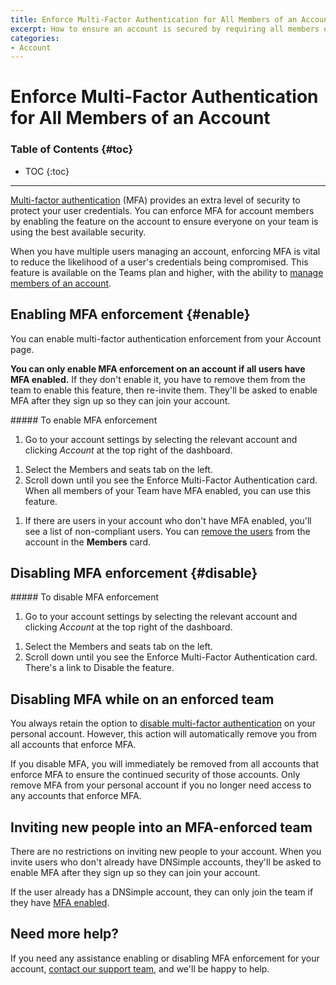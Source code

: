 ```yaml
---
title: Enforce Multi-Factor Authentication for All Members of an Account
excerpt: How to ensure an account is secured by requiring all members of an account to use Multi-Factor Authentication.
categories:
- Account
---
```


# Enforce Multi-Factor Authentication for All Members of an Account

### Table of Contents {#toc}

* TOC
{:toc}

---

[Multi-factor authentication](/articles/multi-factor-authentication/) (MFA) provides an extra level of security to protect your user credentials. You can enforce MFA for account members by enabling the feature on the account to ensure everyone on your team is using the best available security. 

When you have multiple users managing an account, enforcing MFA is vital to reduce the likelihood of a user's credentials being compromised. This feature is available on the Teams plan and higher, with the ability to [manage members of an account](/articles/account-users/).

## Enabling MFA enforcement {#enable}

You can enable multi-factor authentication enforcement from your Account page.

**You can only enable MFA enforcement on an account if all users have MFA enabled.** If they don't enable it, you have to remove them from the team to enable this feature, then re-invite them. They'll be asked to enable MFA after they sign up so they can join your account.

<div class="section-steps" markdown="1">
##### To enable MFA enforcement

1.  Go to your account settings by selecting the relevant account and clicking *Account* at the top right of the dashboard.

<!--- needs screenshot -->

1.  Select the <label>Members and seats</label> tab on the left.
1.  Scroll down until you see the <label>Enforce Multi-Factor Authentication</label> card. When all members of your Team have MFA enabled, you can use this feature.

<!--- needs screenshot -->

1.  If there are users in your account who don't have MFA enabled, you'll see a list of non-compliant users. You can [remove the users](/articles/account-users/#removing-members-from-an-account) from the account in the **Members** card.
</div>


## Disabling MFA enforcement {#disable}

<div class="section-steps" markdown="1">
##### To disable MFA enforcement

1.  Go to your account settings by selecting the relevant account and clicking *Account* at the top right of the dashboard.

<!--- needs screenshot -->

1.  Select the <label>Members and seats</label> tab on the left.
1.  Scroll down until you see the <label>Enforce Multi-Factor Authentication</label> card. There's a link to <label>Disable</label> the feature.

<!--- needs screenshot -->

</div>

## Disabling MFA while on an enforced team

You always retain the option to [disable multi-factor authentication](/articles/multi-factor-authentication/#disable) on your personal account. However, this action will automatically remove you from all accounts that enforce MFA.

<warning> 
If you disable MFA, you will immediately be removed from all accounts that enforce MFA to ensure the continued security of those accounts. Only remove MFA from your personal account if you no longer need access to any accounts that enforce MFA.
</warning>

## Inviting new people into an MFA-enforced team

There are no restrictions on inviting new people to your account. When you invite users who don't already have DNSimple accounts, they'll be asked to enable MFA after they sign up so they can join your account.

If the user already has a DNSimple account, they can only join the team if they have [MFA enabled](https://support.dnsimple.com/articles/multi-factor-authentication/#enable). 

## Need more help?

If you need any assistance enabling or disabling MFA enforcement for your account, [contact our support team](https://dnsimple.com/feedback), and we'll be happy to help.

